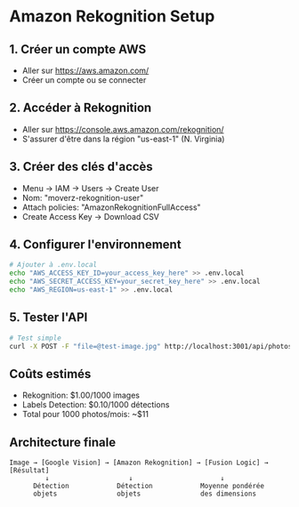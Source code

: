 # Amazon Rekognition Setup

## 1. Créer un compte AWS
- Aller sur https://aws.amazon.com/
- Créer un compte ou se connecter

## 2. Accéder à Rekognition
- Aller sur https://console.aws.amazon.com/rekognition/
- S'assurer d'être dans la région "us-east-1" (N. Virginia)

## 3. Créer des clés d'accès
- Menu → IAM → Users → Create User
- Nom: "moverz-rekognition-user"
- Attach policies: "AmazonRekognitionFullAccess"
- Create Access Key → Download CSV

## 4. Configurer l'environnement
```bash
# Ajouter à .env.local
echo "AWS_ACCESS_KEY_ID=your_access_key_here" >> .env.local
echo "AWS_SECRET_ACCESS_KEY=your_secret_key_here" >> .env.local
echo "AWS_REGION=us-east-1" >> .env.local
```

## 5. Tester l'API
```bash
# Test simple
curl -X POST -F "file=@test-image.jpg" http://localhost:3001/api/photos/analyze
```

## Coûts estimés
- Rekognition: $1.00/1000 images
- Labels Detection: $0.10/1000 détections
- Total pour 1000 photos/mois: ~$11

## Architecture finale
```
Image → [Google Vision] → [Amazon Rekognition] → [Fusion Logic] → [Résultat]
         ↓                    ↓                      ↓
      Détection            Détection            Moyenne pondérée
      objets               objets               des dimensions
```


